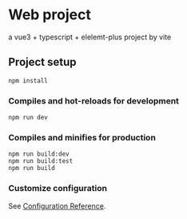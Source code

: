 # Web project

a vue3 + typescript + elelemt-plus project by vite

## Project setup

```
npm install
```

### Compiles and hot-reloads for development

```
npm run dev
```

### Compiles and minifies for production

```
npm run build:dev
npm run build:test
npm run build
```

### Customize configuration

See [Configuration Reference](https://vitejs.dev/).
